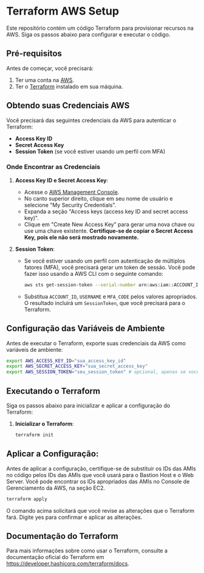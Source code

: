 # Terraform AWS Setup

Este repositório contém um código Terraform para provisionar recursos na AWS. Siga os passos abaixo para configurar e executar o código.

## Pré-requisitos

Antes de começar, você precisará:

1. Ter uma conta na [AWS](https://aws.amazon.com/).
2. Ter o [Terraform](https://www.terraform.io/downloads.html) instalado em sua máquina.

## Obtendo suas Credenciais AWS

Você precisará das seguintes credenciais da AWS para autenticar o Terraform:

- **Access Key ID**
- **Secret Access Key**
- **Session Token** (se você estiver usando um perfil com MFA)

### Onde Encontrar as Credenciais

1. **Access Key ID e Secret Access Key**:
   - Acesse o [AWS Management Console](https://aws.amazon.com/console/).
   - No canto superior direito, clique em seu nome de usuário e selecione "My Security Credentials".
   - Expanda a seção "Access keys (access key ID and secret access key)".
   - Clique em "Create New Access Key" para gerar uma nova chave ou use uma chave existente. **Certifique-se de copiar o Secret Access Key, pois ele não será mostrado novamente.**

2. **Session Token**:
   - Se você estiver usando um perfil com autenticação de múltiplos fatores (MFA), você precisará gerar um token de sessão. Você pode fazer isso usando a AWS CLI com o seguinte comando:
     ```bash
     aws sts get-session-token --serial-number arn:aws:iam::ACCOUNT_ID:mfa/USERNAME --token-code MFA_CODE
     ```
   - Substitua `ACCOUNT_ID`, `USERNAME` e `MFA_CODE` pelos valores apropriados. O resultado incluirá um `SessionToken`, que você precisará para o Terraform.

## Configuração das Variáveis de Ambiente

Antes de executar o Terraform, exporte suas credenciais da AWS como variáveis de ambiente:

```bash
export AWS_ACCESS_KEY_ID="sua_access_key_id"
export AWS_SECRET_ACCESS_KEY="sua_secret_access_key"
export AWS_SESSION_TOKEN="seu_session_token" # opcional, apenas se você tiver um token de sessão
```
## Executando o Terraform

Siga os passos abaixo para inicializar e aplicar a configuração do Terraform:

1. **Inicializar o Terraform**:
   ```bash
   terraform init
    ```
## Aplicar a Configuração:

Antes de aplicar a configuração, certifique-se de substituir os IDs das AMIs no código pelos IDs das AMIs que você usará para o Bastion Host e o Web Server. Você pode encontrar os IDs apropriados das AMIs no Console de Gerenciamento da AWS, na seção EC2.

```bash
terraform apply
```
   O comando acima solicitará que você revise as alterações que o Terraform fará. Digite yes para confirmar e aplicar as alterações.

## Documentação do Terraform
Para mais informações sobre como usar o Terraform, consulte a documentação oficial do Terraform em https://developer.hashicorp.com/terraform/docs.